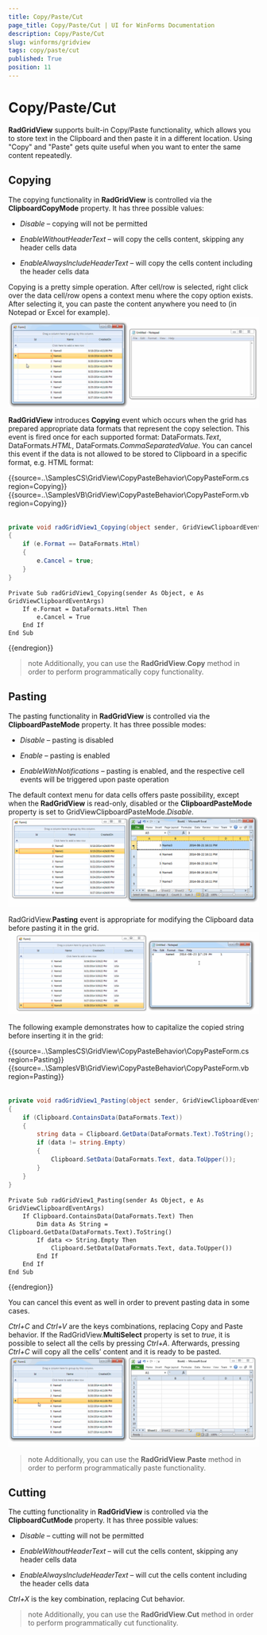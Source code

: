 ```yaml
---
title: Copy/Paste/Cut
page_title: Copy/Paste/Cut | UI for WinForms Documentation
description: Copy/Paste/Cut
slug: winforms/gridview
tags: copy/paste/cut
published: True
position: 11
---
```


# Copy/Paste/Cut



__RadGridView__ supports built-in Copy/Paste functionality, which allows you to store text  in the Clipboard and then paste it in a different location. Using "Copy" and "Paste" gets quite useful when you want to enter the same content repeatedly.
      

## Copying

The copying functionality in __RadGridView__ is controlled via the __ClipboardCopyMode__ property. It has three possible values:
        

* *Disable* – copying will not be permitted

* *EnableWithoutHeaderText* – will copy the cells content, skipping any header cells data

* *EnableAlwaysIncludeHeaderText* – will copy the cells content including the header cells data

Copying is a pretty simple operation. After cell/row is selected, right click over the data cell/row opens a context menu where the copy option exists. After selecting it, you can paste the content anywhere you need to (in Notepad or Excel for example).<br>![gridview-copy-paste 001](images/gridview-copy-paste001.gif)

__RadGridView__ introduces __Copying__ event which occurs when the grid has prepared appropriate data formats that represent the copy selection. This event is fired once for each supported format: DataFormats.*Text*, DataFormats.*HTML*, DataFormats.*CommaSeparatedValue*. You can cancel this event if the data is not allowed to be stored to Clipboard in a specific format, e.g. HTML format:

{{source=..\SamplesCS\GridView\CopyPasteBehavior\CopyPasteForm.cs region=Copying}} 
{{source=..\SamplesVB\GridView\CopyPasteBehavior\CopyPasteForm.vb region=Copying}} 

````C#
        
private void radGridView1_Copying(object sender, GridViewClipboardEventArgs e)
{
    if (e.Format == DataFormats.Html)
    {
        e.Cancel = true;
    }
}

````
````VB.NET
Private Sub radGridView1_Copying(sender As Object, e As GridViewClipboardEventArgs)
    If e.Format = DataFormats.Html Then
        e.Cancel = True
    End If
End Sub

````

{{endregion}} 


>note Additionally, you can use the __RadGridView__.__Copy__ method in order to perform programmatically copy functionality.
>


## Pasting

The pasting functionality in __RadGridView__ is controlled via the __ClipboardPasteMode__ property. It has three possible modes:

* *Disable* – pasting is disabled

* *Enable* – pasting is enabled

* *EnableWithNotifications* – pasting is enabled, and the respective cell events will be triggered upon paste operation

The default context menu for data cells offers paste possibility, except when the __RadGridView__ is read-only, disabled or the __ClipboardPasteMode__ property is set to GridViewClipboardPasteMode.*Disable*.<br>![gridview-copy-paste 002](images/gridview-copy-paste002.gif)

RadGridView.__Pasting__ event is appropriate for modifying the Clipboard data before pasting it in the grid.<br>![gridview-copy-paste 003](images/gridview-copy-paste003.gif)

The following example demonstrates how to capitalize the copied string before inserting it in the grid:

{{source=..\SamplesCS\GridView\CopyPasteBehavior\CopyPasteForm.cs region=Pasting}} 
{{source=..\SamplesVB\GridView\CopyPasteBehavior\CopyPasteForm.vb region=Pasting}} 

````C#
        
private void radGridView1_Pasting(object sender, GridViewClipboardEventArgs e)
{
    if (Clipboard.ContainsData(DataFormats.Text))
    {
        string data = Clipboard.GetData(DataFormats.Text).ToString();
        if (data != string.Empty)
        {
            Clipboard.SetData(DataFormats.Text, data.ToUpper());
        }
    }
}

````
````VB.NET
Private Sub radGridView1_Pasting(sender As Object, e As GridViewClipboardEventArgs)
    If Clipboard.ContainsData(DataFormats.Text) Then
        Dim data As String = Clipboard.GetData(DataFormats.Text).ToString()
        If data <> String.Empty Then
            Clipboard.SetData(DataFormats.Text, data.ToUpper())
        End If
    End If
End Sub

````

{{endregion}} 




You can cancel this event as well in order to prevent pasting data in some cases.

*Ctrl+C* and *Ctrl+V* are the keys combinations, replacing Copy and Paste behavior. If the RadGridView.__MultiSelect__ property is set to *true*, it is possible to select all the cells by pressing *Ctrl+A*. Afterwards, pressing *Ctrl+C* will copy all the cells’ content and it is ready to be pasted.<br>![gridview-copy-paste 004](images/gridview-copy-paste004.gif)

>note Additionally, you can use the __RadGridView__.__Paste__ method in order to perform programmatically paste functionality.
>


## Cutting

The cutting functionality in __RadGridView__ is controlled via the __ClipboardCutMode__ property. It has three possible values:

* *Disable* – cutting will not be permitted

* *EnableWithoutHeaderText* – will cut the cells content, skipping any header cells data

* *EnableAlwaysIncludeHeaderText* – will cut the cells content including the header cells data

*Ctrl+X* is the key combination, replacing Cut behavior.

>note Additionally, you can use the __RadGridView__.__Cut__ method in order to perform programmatically cut functionality.
>

